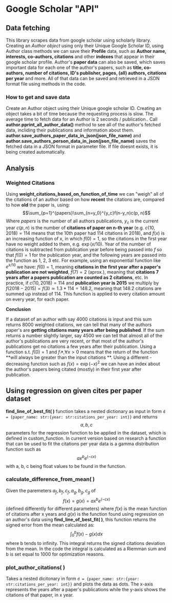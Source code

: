 
# Google Scholar "API"

## Data fetching
This library scrapes data from google scholar using scholarly library.
Creating an *Author object* using only their Unique Google Scholar ID, using Author class methods
we can save their **Profile** data, such as **Author name, interests, co-authors, citations**
and other **indexes** that appear in their google scholar profile.
Author's **paper data** can also be saved, which saves important data for each one of the author's papers, such as **title, co-authors, number of citations, ID's publisher, pages, (all) authors, citations per year** and more.
All of that data can be saved and retrieved in a JSON format file using methods in the code.

### How to get and save data
Create an Author object using their Unique google scholar ID. Creating an object takes a bit of time because the requesting process is slow.
The average time to fetch data for an Author is 2 seconds / publication..
Call **author.pprint_all_author_data()** method to see all of the author's fetched data, incliding their publications and information
about them. 
**author.save_authors_paper_data_in_json(json_file_name)** and **author.save_authors_person_data_in_json(json_file_name)** saves the fetched data in a JSON format in parameter file.
If file doesnt exists, it is being created automatically.


## Analysis
### Weighted Citations
Using **weight_citations_based_on_function_of_time** we can "weigh" all of the citations of an author 
based on how **recent** the citations are, compared to how **old** the paper is, using:
$$\sum_{p=1}^{papers}\sum_{n=y_0}^{y_c}f(n-y_n)c(p, n)$$
Where *papers* is the number of all authors publications, $y_c$ is the current year $c(p, n)$ is the number of **citations of paper on n-th year** (e.g. $c(10, 2018) = 114$ means that the 10th paper had 114 citations in 2018),  and $f(x)$ is an increasing function  of x, in which $f(0)=1$, so the citations in the first year have no weight added to them, e.g. $\exp(x/10)$. Year of the number of citations is subtracted from publication year before
being passed into $f$ so that $f(0)=1$ for the publication year, and the following years are passed into the 
function as 1, 2, 3 etc.
For example, using an exponential function like $e^{x/10}$ we have:
$f(0)=1$, meaning **citations in the first year after a paper's publication are not weighted**,
$f(7)=2$ (aprox.), meaning that **citations 7 years after a papers publication are counted as 2 citations**, etc.
In practice, if $c(10, 2018) = 114$ and **publication year is 2015** we multiply by $f(2018 - 2015) = f(3) \simeq1.3*114=148.2$, meaning that 148.2 citations are summed up instead of 114. This function is applied to every citation amount on every year, for each paper.

**Conclusion**

If a dataset of an author with say 4000 citations is input and this sum returns 8000 weighted citations, 
we can tell that many of the authors paper's are **getting citations many years after being published**.
If the sum returns a number slightly larger, say 4500 we can tell that almost all of the author's publications
are very recent, or that most of the author's publications get no citations a few years after their publication.
Using a function s.t. $f(0)=1$ and $f\nearrow,  \forall  x\gt0$ means that the return of the function **will always
be greater than the input citations **. 
Using a different - decreasing function such as $f(x)=\exp(-x)^2$ we can have an index about the author's papers being citated (mostly) in their first year after publication.

## Using regression on given cites per paper dataset
 **find_line_of_best_fit( )** function takes a nested dictionary as input in  form 
``d = {paper_name: str:{year: str:citations_per_year: int}}``
and returns $$a, b, c$$ parameters for the regression function to be applied in the dataset, which is defined
in custom_function.
In current version based on research a function that can be used to fit the citations per year data is a gamma distribution function such as
$$ax^be^{(-cx)}$$ with a, b, c being float values to be found in the function.


### calculate_difference_from_mean( )
Given the paremeters $a_f, b_f, c_f, a_g, b_g, c_g$ of 
$$f(x)=g(x)= ax^be^{(-cx)}$$ (defined differently for different parameters) where $f(x)$ is the mean function of citations after x years and $g(x)$ is the function found using regression on an author's data using **find_line_of_best_fit( )**, this function returns the signed error from the mean calculated as:
$$\int_{0}^{b}f(x)-g(x)dx$$
where b tends to infinity. This integral returns the signed citations deviation from the mean.
In the code the integral is calculated as a  Riemman sum and b is set equal to 1000 for optimization reasons.

### plot_author_citations( )
Takes a nested dicitonary  in  form 
``d = {paper_name: str:{year: str:citations_per_year: int}}``
and plots the data as dots. The x-axis represents the years after a paper's publications while the y-axis
shows the citations of that paper, in x year.
